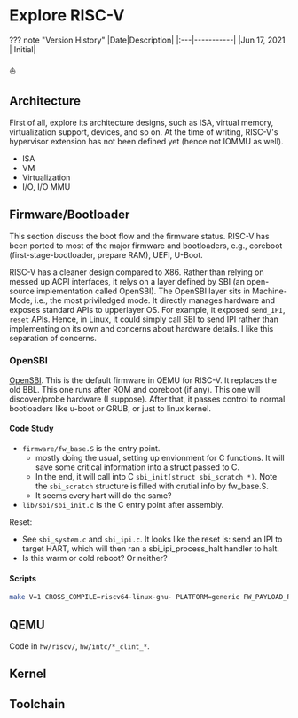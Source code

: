 # Explore RISC-V

??? note "Version History"
	|Date|Description|
	|:---|-----------|
	|Jun 17, 2021 | Initial|

:sailboat:

## Architecture

First of all, explore its architecture designs, such as ISA, virtual memory, virtualization support, devices, and so on.
At the time of writing, RISC-V's hypervisor extension has not been defined yet (hence not IOMMU as well).

- ISA
- VM
- Virtualization
- I/O, I/O MMU

## Firmware/Bootloader

This section discuss the boot flow and the firmware status.
RISC-V has been ported to most of the major firmware and bootloaders,
e.g., coreboot (first-stage-bootloader, prepare RAM), UEFI, U-Boot.

RISC-V has a cleaner design compared to X86.
Rather than relying on messed up ACPI interfaces,
it relys on a layer defined by SBI (an open-source implementation called OpenSBI).
The OpenSBI layer sits in Machine-Mode, i.e., the most priviledged mode.
It directly manages hardware and exposes standard APIs to upperlayer OS.
For example, it exposed `send_IPI`, `reset` APIs. Hence, in Linux,
it could simply call SBI to send IPI rather than implementing on its own and concerns about hardware details.
I like this separation of concerns. 

### OpenSBI

[OpenSBI](https://riscv.org/wp-content/uploads/2019/06/13.30-RISCV_OpenSBI_Deep_Dive_v5.pdf).
This is the default firmware in QEMU for RISC-V. It replaces the old BBL.
This one runs after ROM and coreboot (if any).
This one will discover/probe hardware (I suppose).
After that, it passes control to normal bootloaders like u-boot or GRUB, or just to linux kernel.

#### Code Study

- `firmware/fw_base.S` is the entry point.
  - mostly doing the usual, setting up envionment for C functions. It will save some critical information into a struct passed to C.
  - In the end, it will call into C `sbi_init(struct sbi_scratch *)`. Note the `sbi_scratch` structure is filled with crutial info by fw_base.S.
  - It seems every hart will do the same?
- `lib/sbi/sbi_init.c` is the C entry point after assembly.

Reset:
- See `sbi_system.c` and `sbi_ipi.c`. It looks like the reset is: send an IPI to target HART, which will then ran a sbi_ipi_process_halt handler to halt.
- Is this warm or cold reboot? Or neither?


#### Scripts

```bash
make V=1 CROSS_COMPILE=riscv64-linux-gnu- PLATFORM=generic FW_PAYLOAD_PATH=../linux/arch/riscv/boot/Image
```

## QEMU

Code in `hw/riscv/`, `hw/intc/*_clint_*`.

## Kernel

## Toolchain

